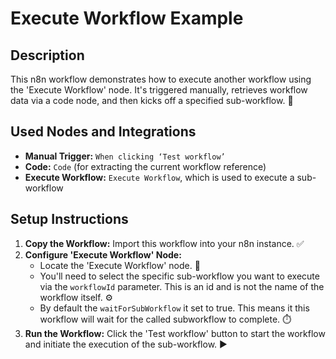 
# Execute Workflow Example

## Description
This n8n workflow demonstrates how to execute another workflow using the 'Execute Workflow' node. It's triggered manually, retrieves workflow data via a code node, and then kicks off a specified sub-workflow. 🚀

## Used Nodes and Integrations
*   **Manual Trigger:** `When clicking ‘Test workflow’`
*   **Code:** `Code` (for extracting the current workflow reference)
*   **Execute Workflow:** `Execute Workflow`, which is used to execute a sub-workflow

## Setup Instructions

1.  **Copy the Workflow:** Import this workflow into your n8n instance. ✅
2.  **Configure 'Execute Workflow' Node:**
    *   Locate the 'Execute Workflow' node. 🔧
    *   You'll need to select the specific sub-workflow you want to execute via the `workflowId` parameter. This is an id and is not the name of the workflow itself. ⚙️
    *   By default the `waitForSubWorkflow` it set to true. This means it this workflow will wait for the called subworkflow to complete. ⏱️
3.  **Run the Workflow:** Click the 'Test workflow' button to start the workflow and initiate the execution of the sub-workflow. ▶️
